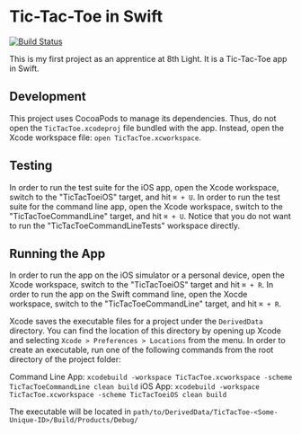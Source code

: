 # Tic-Tac-Toe in Swift

[![Build Status](https://travis-ci.org/cmvandrevala/TicTacToe.svg?branch=master)](https://travis-ci.org/cmvandrevala/TicTacToe)

This is my first project as an apprentice at 8th Light. It is a Tic-Tac-Toe app in Swift.

## Development

This project uses CocoaPods to manage its dependencies. Thus, do not open the `TicTacToe.xcodeproj` file bundled with the app. Instead, open the Xcode workspace file: `open TicTacToe.xcworkspace`.

## Testing

In order to run the test suite for the iOS app, open the Xcode workspace, switch to the "TicTacToeiOS" target, and hit `⌘ + U`. In order to run the test suite for the command line app, open the Xcode workspace, switch to the "TicTacToeCommandLine" target, and hit `⌘ + U`. Notice that you do not want to run the "TicTacToeCommandLineTests" workspace directly.

## Running the App

In order to run the app on the iOS simulator or a personal device, open the Xcode workspace, switch to the "TicTacToeiOS" target and hit `⌘ + R`. In order to run the app on the Swift command line, open the Xocde workspace, switch to the "TicTacToeCommandLine" target, and hit `⌘ + R`.

Xcode saves the executable files for a project under the `DerivedData` directory. You can find the location of this directory by opening up Xcode and selecting `Xcode > Preferences > Locations` from the menu. In order to create an executable, run one of the following commands from the root directory of the project folder:

Command Line App: `xcodebuild -workspace TicTacToe.xcworkspace -scheme TicTacToeCommandLine clean build`
iOS App: `xcodebuild -workspace TicTacToe.xcworkspace -scheme TicTacToeiOS clean build`

The executable will be located in `path/to/DerivedData/TicTacToe-<Some-Unique-ID>/Build/Products/Debug/`
